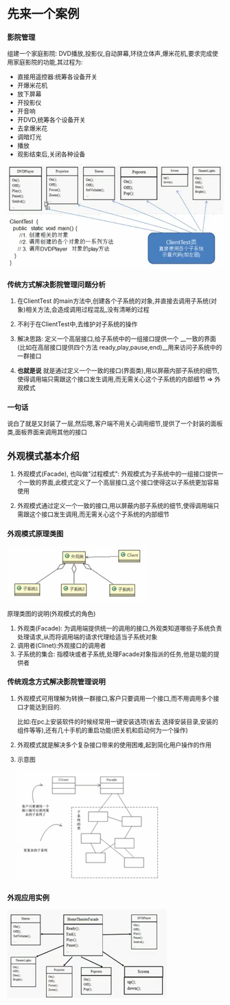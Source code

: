 
# 先来一个案例

### 影院管理

组建一个家庭影院:
DVD播放,投影仪,自动屏幕,环绕立体声,爆米花机,要求完成使用家庭影院的功能,其过程为:

- 直接用遥控器:统筹各设备开关
- 开爆米花机
- 放下屏幕
- 开投影仪
- 开音响
- 开DVD,统筹各个设备开关
- 去拿爆米花
- 调暗灯光
- 播放
- 观影结束后,关闭各种设备

![](./img/QQ截图20210206210716.png)



 ### 传统方式解决影院管理问题分析
 
 1. 在ClientTest 的main方法中,创建各个子系统的对象,并直接去调用子系统(对象)相关方法,会造成调用过程混乱,没有清晰的过程
 
 2. 不利于在ClientTest中,去维护对子系统的操作
 
 3. 解决思路: 定义一个高层接口,给子系统中的一组接口提供一个 __一致的界面(比如在高层接口提供四个方法 ready,play,pause,end)__用来访问子系统中的一群接口
 
 4. __也就是说__ 就是通过定义一个一致的接口(界面类),用以屏蔽内部子系统的细节,使得调用端只需跟这个接口发生调用,而无需关心这个子系统的内部细节 => 外观模式 
 
 
 ### 一句话
 
 说白了就是又封装了一层,然后嗯,客户端不用关心调用细节,提供了一个封装的面板类,面板界面来调用其他的接口
 
 
 ## 外观模式基本介绍
 
 1. 外观模式(Facade), 也叫做"过程模式": 外观模式为子系统中的一组接口提供一个一致的界面,此模式定义了一个高层接口,这个接口使得这以子系统更加容易使用
 
 2. 外观模式通过定义一个一致的接口,用以屏蔽内部子系统的细节,使得调用端只需跟这个接口发生调用,而无需关心这个子系统的内部细节
 
 
 ### 外观模式原理类图
 
 ![](./img/QQ截图20210206222447.png)
 
 原理类图的说明(外观模式的角色)
 
 1. 外观类(Facade): 为调用端提供统一的调用的接口,外观类知道哪些子系统负责处理请求,从而将调用端的请求代理给适当子系统对象
 2. 调用者(Clinet):外观接口的调用者
 3. 子系统的集合: 指模块或者子系统,处理Facade对象指派的任务,他是功能的提供者
 
 
 ### 传统观念方式解决影院管理说明
 
1. 外观模式可用理解为转换一群接口,客户只要调用一个接口,而不用调用多个接口才能达到目的.
 
    比如:在pc上安装软件的时候经常用一键安装选项(省去 选择安装目录,安装的组件等等),还有几十手机的重启功能(把关机和启动何为一个操作)
    
2.   外观模式就是解决多个复杂接口带来的使用困难,起到简化用户操作的作用
3. 示意图  
     
      ![](./img/QQ截图20210206223030.png)

 
 
 
 ### 外观应用实例
 
 
![](./img/QQ截图20210207084056.png)

 
 
 
 
 
 
 
 
 
 
 
 
 
 
 